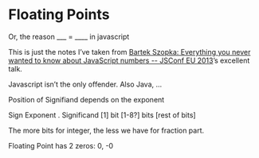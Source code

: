# Floating Points
Or, the reason ___ = ____ in javascript

This is just the notes I’ve taken from [Bartek Szopka: Everything you never wanted to know about JavaScript numbers -- JSConf EU 2013](https://www.youtube.com/watch?v=MqHDDtVYJRI)’s excellent talk.

Javascript isn’t the only offender. Also Java, …

Position of Signifiand depends on the exponent

Sign      Exponent         .         Significand
[1] bit    [1-8?] bits                  [rest of bits]

The more bits for integer, the less we have for fraction part.

Floating Point has 2 zeros: 0, -0
